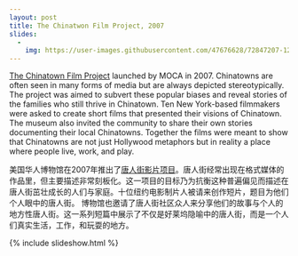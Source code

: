 ```yaml
---
layout: post
title: The Chinatwon Film Project, 2007
slides:
  -
    img: https://user-images.githubusercontent.com/47676628/72847207-12f0dc00-3c70-11ea-9c02-fb51a03fcf93.jpg
---
```


[The Chinatown Film Project](http://www.mocanyc.org/visit/events/chinatown_film_project) launched by MOCA in 2007. Chinatowns are often seen in many forms of media but are always depicted stereotypically.  The project was aimed to subvert these popular biases and reveal stories of the families who still thrive in Chinatown. Ten New York-based filmmakers were asked to create short films that presented their visions of Chinatown. The museum also invited the community to share their own stories documenting their local Chinatowns. Together the films were meant to show that Chinatowns are not just Hollywood metaphors but in reality a place where people live, work, and play.  

美国华人博物馆在2007年推出了[唐人街影片项目](http://www.mocanyc.org/visit/events/chinatown_film_project)。唐人街经常出现在格式媒体的作品里，但主要描述非常刻板化。这一项目的目标乃为抗衡这种普遍偏见而描述在唐人街茁壮成长的人们与家庭。十位纽约电影制片人被请来创作短片，题目为他们个人眼中的唐人街。 博物馆也邀请了唐人街社区众人来分享他们的故事与个人的地方性唐人街。这一系列短篇中展示了不仅是好莱坞隐喻中的唐人街，而是一个人们真实生活，工作，和玩耍的地方。

{% include slideshow.html %}
